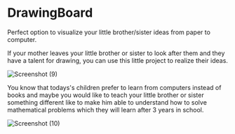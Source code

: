# DrawingBoard
Perfect option to visualize your little brother/sister ideas from paper to computer.

If your mother leaves your little brother or sister to look after them and they have a 
talent for drawing, you can use this little project to realize their ideas.

![Screenshot (9)](https://user-images.githubusercontent.com/122024239/215266000-568ce984-5c43-4dc5-9574-0b40bfc22a2c.png)

You know that todays's children prefer to learn from computers instead of books and maybe you would like to teach your little brother or sister something different like to make him able to understand how to solve mathematical problems which they will learn after 3 years in school.

![Screenshot (10)](https://user-images.githubusercontent.com/122024239/215267095-ba203ac3-faf3-4d03-b406-9e1128be5436.png)
